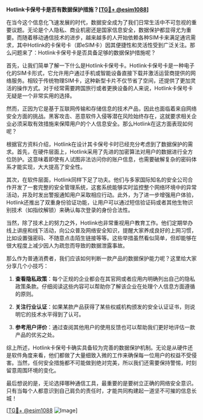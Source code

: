 **Hotlink卡保号卡是否有数据保护措施？[[TG💪+ @esim1088](https://t.me/s/esim1088)]**

在当今这个信息化飞速发展的时代，数据安全成为了我们日常生活中不可忽视的重要议题。无论是个人隐私、商业机密还是国家信息安全，数据保护都显得尤为重要。而随着移动通信技术的进步，越来越多的人开始依赖各种SIM卡来满足通讯需求，其中Hotlink的卡保号卡（即eSIM卡）因其便捷性和灵活性受到广泛关注。那么问题来了：Hotlink卡保号卡是否具备足够的数据保护措施呢？

首先，让我们简单了解一下什么是Hotlink卡保号卡。Hotlink卡保号卡是一种电子化的SIM卡形式，它允许用户通过手机或智能设备直接下载并激活运营商提供的网络服务。相较于传统物理SIM卡，这种新型卡片不仅节省了空间，还提供了更加灵活的操作方式。对于经常需要跨国旅行或者更换设备的人来说，Hotlink卡保号卡无疑是一个非常实用的选择。

然而，正因为它是基于互联网传输和存储信息的技术产品，因此也面临着来自网络安全方面的挑战。黑客攻击、恶意软件入侵等潜在风险始终存在，这就要求相关企业必须采取有效措施来保障用户的个人信息安全。那么Hotlink在这方面表现如何呢？

根据官方资料介绍，Hotlink在设计其卡保号卡时已经充分考虑到了数据保护的需求。首先，在硬件层面上，Hotlink采用了先进的加密算法对用户的数据进行全方位防护。这意味着即使有人试图非法访问你的账户信息，也需要破解复杂的密码体系才能实现，大大提高了安全性。

其次，在软件层面，Hotlink同样下足了功夫。他们与多家国际知名的安全公司合作开发了一套完整的安全管理系统，这套系统能够实时监控整个网络环境中的异常活动，并及时发出警报通知用户采取相应行动。此外，为了进一步增强用户体验，Hotlink还推出了双重身份验证功能，让用户可以通过短信验证码或者其他生物识别技术（如指纹解锁）来确认每次登录的身份合法性。

当然，除了技术上的努力之外，Hotlink也非常重视用户教育工作。他们定期举办线上讲座和线下活动，向公众普及网络安全知识，提醒大家养成良好的上网习惯，比如设置强密码、不随意点击陌生链接等等。这些举措虽然看似简单，但却能够在很大程度上减少因人为疏忽而导致的数据泄露事故。

那么作为普通消费者，我们应该如何判断一款产品的数据保护能力呢？这里给大家分享几个小技巧：

1. **查看隐私政策**：每个正规的企业都会在其官网或者应用内明确列出自己的隐私政策条款。仔细阅读这些内容可以帮助你了解该企业在处理个人信息方面遵循的原则。

2. **关注行业认证**：如果某款产品获得了某些权威机构颁发的安全认证证书，则说明它的技术水平得到了认可。

3. **参考用户评价**：通过查阅其他用户的使用反馈也可以帮助我们更好地评估一款产品的优劣之处。

综上所述，Hotlink卡保号卡确实具备较为完善的数据保护机制。无论是从硬件还是软件角度来看，他们都做了大量细致入微的工作来确保每一位用户的权益不受侵害。当然，任何安全措施都不可能做到绝对完美，所以我们还需要保持警惕，时刻留意周围环境的变化。

最后想说的是，无论选择哪种通信工具，最重要的是要树立正确的网络安全意识。只有当每个人都意识到自己肩负的责任时，才能共同构建起一道坚不可摧的信息长城！

[[TG💪+ @esim1088](https://t.me/s/esim1088) ![Image](https://i.postimg.cc/4NQfJmqS/Snipaste-2025-05-13-00-14-12.png)]